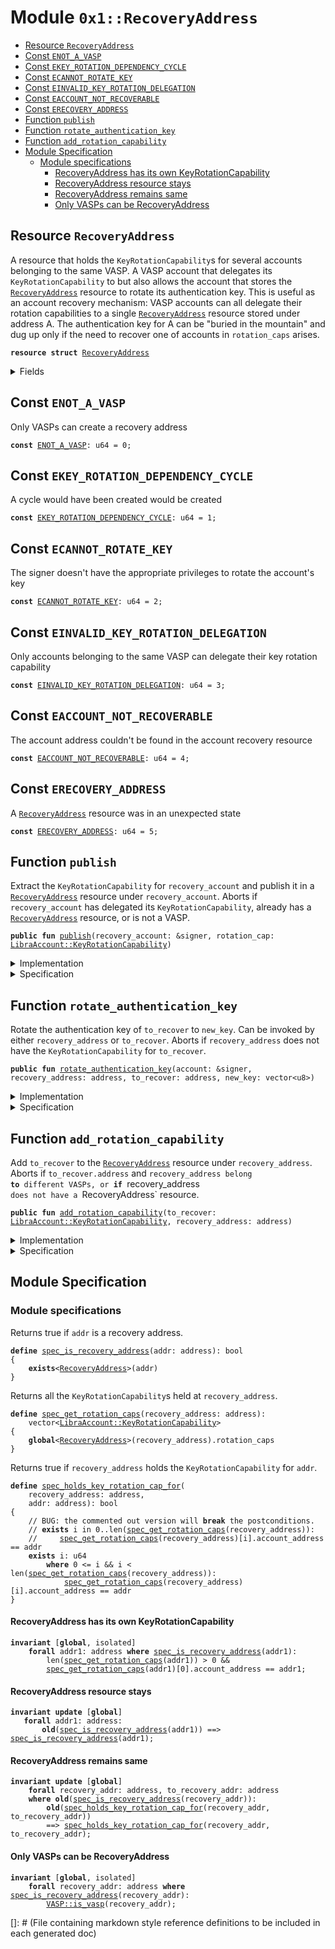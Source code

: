
<a name="0x1_RecoveryAddress"></a>

# Module `0x1::RecoveryAddress`



-  [Resource <code><a href="RecoveryAddress.md#0x1_RecoveryAddress">RecoveryAddress</a></code>](#0x1_RecoveryAddress_RecoveryAddress)
-  [Const <code><a href="RecoveryAddress.md#0x1_RecoveryAddress_ENOT_A_VASP">ENOT_A_VASP</a></code>](#0x1_RecoveryAddress_ENOT_A_VASP)
-  [Const <code><a href="RecoveryAddress.md#0x1_RecoveryAddress_EKEY_ROTATION_DEPENDENCY_CYCLE">EKEY_ROTATION_DEPENDENCY_CYCLE</a></code>](#0x1_RecoveryAddress_EKEY_ROTATION_DEPENDENCY_CYCLE)
-  [Const <code><a href="RecoveryAddress.md#0x1_RecoveryAddress_ECANNOT_ROTATE_KEY">ECANNOT_ROTATE_KEY</a></code>](#0x1_RecoveryAddress_ECANNOT_ROTATE_KEY)
-  [Const <code><a href="RecoveryAddress.md#0x1_RecoveryAddress_EINVALID_KEY_ROTATION_DELEGATION">EINVALID_KEY_ROTATION_DELEGATION</a></code>](#0x1_RecoveryAddress_EINVALID_KEY_ROTATION_DELEGATION)
-  [Const <code><a href="RecoveryAddress.md#0x1_RecoveryAddress_EACCOUNT_NOT_RECOVERABLE">EACCOUNT_NOT_RECOVERABLE</a></code>](#0x1_RecoveryAddress_EACCOUNT_NOT_RECOVERABLE)
-  [Const <code><a href="RecoveryAddress.md#0x1_RecoveryAddress_ERECOVERY_ADDRESS">ERECOVERY_ADDRESS</a></code>](#0x1_RecoveryAddress_ERECOVERY_ADDRESS)
-  [Function <code>publish</code>](#0x1_RecoveryAddress_publish)
-  [Function <code>rotate_authentication_key</code>](#0x1_RecoveryAddress_rotate_authentication_key)
-  [Function <code>add_rotation_capability</code>](#0x1_RecoveryAddress_add_rotation_capability)
-  [Module Specification](#@Module_Specification_0)
    -  [Module specifications](#@Module_specifications_1)
        -  [RecoveryAddress has its own KeyRotationCapability](#@RecoveryAddress_has_its_own_KeyRotationCapability_2)
        -  [RecoveryAddress resource stays](#@RecoveryAddress_resource_stays_3)
        -  [RecoveryAddress remains same](#@RecoveryAddress_remains_same_4)
        -  [Only VASPs can be RecoveryAddress](#@Only_VASPs_can_be_RecoveryAddress_5)


<a name="0x1_RecoveryAddress_RecoveryAddress"></a>

## Resource `RecoveryAddress`

A resource that holds the <code>KeyRotationCapability</code>s for several accounts belonging to the
same VASP. A VASP account that delegates its <code>KeyRotationCapability</code> to
but also allows the account that stores the <code><a href="RecoveryAddress.md#0x1_RecoveryAddress">RecoveryAddress</a></code> resource to rotate its
authentication key.
This is useful as an account recovery mechanism: VASP accounts can all delegate their
rotation capabilities to a single <code><a href="RecoveryAddress.md#0x1_RecoveryAddress">RecoveryAddress</a></code> resource stored under address A.
The authentication key for A can be "buried in the mountain" and dug up only if the need to
recover one of accounts in <code>rotation_caps</code> arises.


<pre><code><b>resource</b> <b>struct</b> <a href="RecoveryAddress.md#0x1_RecoveryAddress">RecoveryAddress</a>
</code></pre>



<details>
<summary>Fields</summary>


<dl>
<dt>
<code>rotation_caps: vector&lt;<a href="LibraAccount.md#0x1_LibraAccount_KeyRotationCapability">LibraAccount::KeyRotationCapability</a>&gt;</code>
</dt>
<dd>

</dd>
</dl>


</details>

<a name="0x1_RecoveryAddress_ENOT_A_VASP"></a>

## Const `ENOT_A_VASP`

Only VASPs can create a recovery address


<pre><code><b>const</b> <a href="RecoveryAddress.md#0x1_RecoveryAddress_ENOT_A_VASP">ENOT_A_VASP</a>: u64 = 0;
</code></pre>



<a name="0x1_RecoveryAddress_EKEY_ROTATION_DEPENDENCY_CYCLE"></a>

## Const `EKEY_ROTATION_DEPENDENCY_CYCLE`

A cycle would have been created would be created


<pre><code><b>const</b> <a href="RecoveryAddress.md#0x1_RecoveryAddress_EKEY_ROTATION_DEPENDENCY_CYCLE">EKEY_ROTATION_DEPENDENCY_CYCLE</a>: u64 = 1;
</code></pre>



<a name="0x1_RecoveryAddress_ECANNOT_ROTATE_KEY"></a>

## Const `ECANNOT_ROTATE_KEY`

The signer doesn't have the appropriate privileges to rotate the account's key


<pre><code><b>const</b> <a href="RecoveryAddress.md#0x1_RecoveryAddress_ECANNOT_ROTATE_KEY">ECANNOT_ROTATE_KEY</a>: u64 = 2;
</code></pre>



<a name="0x1_RecoveryAddress_EINVALID_KEY_ROTATION_DELEGATION"></a>

## Const `EINVALID_KEY_ROTATION_DELEGATION`

Only accounts belonging to the same VASP can delegate their key rotation capability


<pre><code><b>const</b> <a href="RecoveryAddress.md#0x1_RecoveryAddress_EINVALID_KEY_ROTATION_DELEGATION">EINVALID_KEY_ROTATION_DELEGATION</a>: u64 = 3;
</code></pre>



<a name="0x1_RecoveryAddress_EACCOUNT_NOT_RECOVERABLE"></a>

## Const `EACCOUNT_NOT_RECOVERABLE`

The account address couldn't be found in the account recovery resource


<pre><code><b>const</b> <a href="RecoveryAddress.md#0x1_RecoveryAddress_EACCOUNT_NOT_RECOVERABLE">EACCOUNT_NOT_RECOVERABLE</a>: u64 = 4;
</code></pre>



<a name="0x1_RecoveryAddress_ERECOVERY_ADDRESS"></a>

## Const `ERECOVERY_ADDRESS`

A <code><a href="RecoveryAddress.md#0x1_RecoveryAddress">RecoveryAddress</a></code> resource was in an unexpected state


<pre><code><b>const</b> <a href="RecoveryAddress.md#0x1_RecoveryAddress_ERECOVERY_ADDRESS">ERECOVERY_ADDRESS</a>: u64 = 5;
</code></pre>



<a name="0x1_RecoveryAddress_publish"></a>

## Function `publish`

Extract the <code>KeyRotationCapability</code> for <code>recovery_account</code> and publish it in a
<code><a href="RecoveryAddress.md#0x1_RecoveryAddress">RecoveryAddress</a></code> resource under  <code>recovery_account</code>.
Aborts if <code>recovery_account</code> has delegated its <code>KeyRotationCapability</code>, already has a
<code><a href="RecoveryAddress.md#0x1_RecoveryAddress">RecoveryAddress</a></code> resource, or is not a VASP.


<pre><code><b>public</b> <b>fun</b> <a href="RecoveryAddress.md#0x1_RecoveryAddress_publish">publish</a>(recovery_account: &signer, rotation_cap: <a href="LibraAccount.md#0x1_LibraAccount_KeyRotationCapability">LibraAccount::KeyRotationCapability</a>)
</code></pre>



<details>
<summary>Implementation</summary>


<pre><code><b>public</b> <b>fun</b> <a href="RecoveryAddress.md#0x1_RecoveryAddress_publish">publish</a>(recovery_account: &signer, rotation_cap: KeyRotationCapability) {
    <b>let</b> addr = <a href="Signer.md#0x1_Signer_address_of">Signer::address_of</a>(recovery_account);
    // Only VASPs can create a recovery address
    <b>assert</b>(<a href="VASP.md#0x1_VASP_is_vasp">VASP::is_vasp</a>(addr), <a href="Errors.md#0x1_Errors_invalid_argument">Errors::invalid_argument</a>(<a href="RecoveryAddress.md#0x1_RecoveryAddress_ENOT_A_VASP">ENOT_A_VASP</a>));
    // put the rotation capability for the recovery account itself in `rotation_caps`. This
    // <b>ensures</b> two things:
    // (1) It's not possible <b>to</b> get into a "recovery cycle" <b>where</b> A is the recovery account for
    //     B and B is the recovery account for A
    // (2) rotation_caps is always nonempty
    <b>assert</b>(
        *<a href="LibraAccount.md#0x1_LibraAccount_key_rotation_capability_address">LibraAccount::key_rotation_capability_address</a>(&rotation_cap) == addr,
         <a href="Errors.md#0x1_Errors_invalid_argument">Errors::invalid_argument</a>(<a href="RecoveryAddress.md#0x1_RecoveryAddress_EKEY_ROTATION_DEPENDENCY_CYCLE">EKEY_ROTATION_DEPENDENCY_CYCLE</a>)
    );
    <b>assert</b>(!<b>exists</b>&lt;<a href="RecoveryAddress.md#0x1_RecoveryAddress">RecoveryAddress</a>&gt;(addr), <a href="Errors.md#0x1_Errors_already_published">Errors::already_published</a>(<a href="RecoveryAddress.md#0x1_RecoveryAddress_ERECOVERY_ADDRESS">ERECOVERY_ADDRESS</a>));
    move_to(
        recovery_account,
        <a href="RecoveryAddress.md#0x1_RecoveryAddress">RecoveryAddress</a> { rotation_caps: <a href="Vector.md#0x1_Vector_singleton">Vector::singleton</a>(rotation_cap) }
    )
}
</code></pre>



</details>

<details>
<summary>Specification</summary>



<pre><code><b>include</b> <a href="RecoveryAddress.md#0x1_RecoveryAddress_PublishAbortsIf">PublishAbortsIf</a>;
<b>include</b> <a href="RecoveryAddress.md#0x1_RecoveryAddress_PublishEnsures">PublishEnsures</a>;
</code></pre>




<a name="0x1_RecoveryAddress_PublishAbortsIf"></a>


<pre><code><b>schema</b> <a href="RecoveryAddress.md#0x1_RecoveryAddress_PublishAbortsIf">PublishAbortsIf</a> {
    recovery_account: signer;
    rotation_cap: KeyRotationCapability;
    <a name="0x1_RecoveryAddress_addr$6"></a>
    <b>let</b> addr = <a href="Signer.md#0x1_Signer_spec_address_of">Signer::spec_address_of</a>(recovery_account);
    <b>aborts_if</b> !<a href="VASP.md#0x1_VASP_is_vasp">VASP::is_vasp</a>(addr) <b>with</b> <a href="Errors.md#0x1_Errors_INVALID_ARGUMENT">Errors::INVALID_ARGUMENT</a>;
    <b>aborts_if</b> <a href="RecoveryAddress.md#0x1_RecoveryAddress_spec_is_recovery_address">spec_is_recovery_address</a>(addr) <b>with</b> <a href="Errors.md#0x1_Errors_ALREADY_PUBLISHED">Errors::ALREADY_PUBLISHED</a>;
    <b>aborts_if</b> <a href="LibraAccount.md#0x1_LibraAccount_key_rotation_capability_address">LibraAccount::key_rotation_capability_address</a>(rotation_cap) != addr
        <b>with</b> <a href="Errors.md#0x1_Errors_INVALID_ARGUMENT">Errors::INVALID_ARGUMENT</a>;
}
</code></pre>




<a name="0x1_RecoveryAddress_PublishEnsures"></a>


<pre><code><b>schema</b> <a href="RecoveryAddress.md#0x1_RecoveryAddress_PublishEnsures">PublishEnsures</a> {
    recovery_account: signer;
    rotation_cap: KeyRotationCapability;
    <a name="0x1_RecoveryAddress_addr$7"></a>
    <b>let</b> addr = <a href="Signer.md#0x1_Signer_spec_address_of">Signer::spec_address_of</a>(recovery_account);
    <b>ensures</b> <a href="RecoveryAddress.md#0x1_RecoveryAddress_spec_is_recovery_address">spec_is_recovery_address</a>(addr);
    <b>ensures</b> len(<a href="RecoveryAddress.md#0x1_RecoveryAddress_spec_get_rotation_caps">spec_get_rotation_caps</a>(addr)) == 1;
    <b>ensures</b> <a href="RecoveryAddress.md#0x1_RecoveryAddress_spec_get_rotation_caps">spec_get_rotation_caps</a>(addr)[0] == rotation_cap;
}
</code></pre>



</details>

<a name="0x1_RecoveryAddress_rotate_authentication_key"></a>

## Function `rotate_authentication_key`

Rotate the authentication key of <code>to_recover</code> to <code>new_key</code>. Can be invoked by either
<code>recovery_address</code> or <code>to_recover</code>.
Aborts if <code>recovery_address</code> does not have the <code>KeyRotationCapability</code> for <code>to_recover</code>.


<pre><code><b>public</b> <b>fun</b> <a href="RecoveryAddress.md#0x1_RecoveryAddress_rotate_authentication_key">rotate_authentication_key</a>(account: &signer, recovery_address: address, to_recover: address, new_key: vector&lt;u8&gt;)
</code></pre>



<details>
<summary>Implementation</summary>


<pre><code><b>public</b> <b>fun</b> <a href="RecoveryAddress.md#0x1_RecoveryAddress_rotate_authentication_key">rotate_authentication_key</a>(
    account: &signer,
    recovery_address: address,
    to_recover: address,
    new_key: vector&lt;u8&gt;
) <b>acquires</b> <a href="RecoveryAddress.md#0x1_RecoveryAddress">RecoveryAddress</a> {
    // Check that `recovery_address` has a `<a href="RecoveryAddress.md#0x1_RecoveryAddress">RecoveryAddress</a>` <b>resource</b>
    <b>assert</b>(<b>exists</b>&lt;<a href="RecoveryAddress.md#0x1_RecoveryAddress">RecoveryAddress</a>&gt;(recovery_address), <a href="Errors.md#0x1_Errors_not_published">Errors::not_published</a>(<a href="RecoveryAddress.md#0x1_RecoveryAddress_ERECOVERY_ADDRESS">ERECOVERY_ADDRESS</a>));
    <b>let</b> sender = <a href="Signer.md#0x1_Signer_address_of">Signer::address_of</a>(account);
    <b>assert</b>(
        // The original owner of a key rotation capability can rotate its own key
        sender == to_recover ||
        // The owner of the `<a href="RecoveryAddress.md#0x1_RecoveryAddress">RecoveryAddress</a>` <b>resource</b> can rotate any key
        sender == recovery_address,
        <a href="Errors.md#0x1_Errors_invalid_argument">Errors::invalid_argument</a>(<a href="RecoveryAddress.md#0x1_RecoveryAddress_ECANNOT_ROTATE_KEY">ECANNOT_ROTATE_KEY</a>)
    );

    <b>let</b> caps = &borrow_global&lt;<a href="RecoveryAddress.md#0x1_RecoveryAddress">RecoveryAddress</a>&gt;(recovery_address).rotation_caps;
    <b>let</b> i = 0;
    <b>let</b> len = <a href="Vector.md#0x1_Vector_length">Vector::length</a>(caps);
    <b>while</b> ({
        <b>spec</b> {
            <b>assert</b> i &lt;= len;
            <b>assert</b> <b>forall</b> j in 0..i: caps[j].account_address != to_recover;
        };
        (i &lt; len)
    })
    {
        <b>let</b> cap = <a href="Vector.md#0x1_Vector_borrow">Vector::borrow</a>(caps, i);
        <b>if</b> (<a href="LibraAccount.md#0x1_LibraAccount_key_rotation_capability_address">LibraAccount::key_rotation_capability_address</a>(cap) == &to_recover) {
            <a href="LibraAccount.md#0x1_LibraAccount_rotate_authentication_key">LibraAccount::rotate_authentication_key</a>(cap, new_key);
            <b>return</b>
        };
        i = i + 1
    };
    <b>spec</b> {
        <b>assert</b> i == len;
        <b>assert</b> <b>forall</b> j in 0..len: caps[j].account_address != to_recover;
    };
    // Couldn't find `to_recover` in the account recovery <b>resource</b>; <b>abort</b>
    <b>abort</b> <a href="Errors.md#0x1_Errors_invalid_argument">Errors::invalid_argument</a>(<a href="RecoveryAddress.md#0x1_RecoveryAddress_EACCOUNT_NOT_RECOVERABLE">EACCOUNT_NOT_RECOVERABLE</a>)
}
</code></pre>



</details>

<details>
<summary>Specification</summary>



<pre><code><b>include</b> <a href="RecoveryAddress.md#0x1_RecoveryAddress_RotateAuthenticationKeyAbortsIf">RotateAuthenticationKeyAbortsIf</a>;
<b>include</b> <a href="RecoveryAddress.md#0x1_RecoveryAddress_RotateAuthenticationKeyEnsures">RotateAuthenticationKeyEnsures</a>;
</code></pre>




<a name="0x1_RecoveryAddress_RotateAuthenticationKeyAbortsIf"></a>


<pre><code><b>schema</b> <a href="RecoveryAddress.md#0x1_RecoveryAddress_RotateAuthenticationKeyAbortsIf">RotateAuthenticationKeyAbortsIf</a> {
    account: signer;
    recovery_address: address;
    to_recover: address;
    new_key: vector&lt;u8&gt;;
    <b>aborts_if</b> !<a href="RecoveryAddress.md#0x1_RecoveryAddress_spec_is_recovery_address">spec_is_recovery_address</a>(recovery_address) <b>with</b> <a href="Errors.md#0x1_Errors_NOT_PUBLISHED">Errors::NOT_PUBLISHED</a>;
    <b>aborts_if</b> !<b>exists</b>&lt;<a href="LibraAccount.md#0x1_LibraAccount_LibraAccount">LibraAccount::LibraAccount</a>&gt;(to_recover) <b>with</b> <a href="Errors.md#0x1_Errors_NOT_PUBLISHED">Errors::NOT_PUBLISHED</a>;
    <b>aborts_if</b> len(new_key) != 32;
    <b>aborts_if</b> !<a href="RecoveryAddress.md#0x1_RecoveryAddress_spec_holds_key_rotation_cap_for">spec_holds_key_rotation_cap_for</a>(recovery_address, to_recover);
    <b>aborts_if</b> !(<a href="Signer.md#0x1_Signer_spec_address_of">Signer::spec_address_of</a>(account) == recovery_address
                || <a href="Signer.md#0x1_Signer_spec_address_of">Signer::spec_address_of</a>(account) == to_recover);
}
</code></pre>




<a name="0x1_RecoveryAddress_RotateAuthenticationKeyEnsures"></a>


<pre><code><b>schema</b> <a href="RecoveryAddress.md#0x1_RecoveryAddress_RotateAuthenticationKeyEnsures">RotateAuthenticationKeyEnsures</a> {
    to_recover: address;
    new_key: vector&lt;u8&gt;;
    <b>ensures</b> <b>global</b>&lt;<a href="LibraAccount.md#0x1_LibraAccount_LibraAccount">LibraAccount::LibraAccount</a>&gt;(to_recover).authentication_key == new_key;
}
</code></pre>



</details>

<a name="0x1_RecoveryAddress_add_rotation_capability"></a>

## Function `add_rotation_capability`

Add <code>to_recover</code> to the <code><a href="RecoveryAddress.md#0x1_RecoveryAddress">RecoveryAddress</a></code> resource under <code>recovery_address</code>.
Aborts if <code>to_recover.address</code> and <code>recovery_address belong <b>to</b> different VASPs, or <b>if</b>
</code>recovery_address<code> does not have a </code>RecoveryAddress` resource.


<pre><code><b>public</b> <b>fun</b> <a href="RecoveryAddress.md#0x1_RecoveryAddress_add_rotation_capability">add_rotation_capability</a>(to_recover: <a href="LibraAccount.md#0x1_LibraAccount_KeyRotationCapability">LibraAccount::KeyRotationCapability</a>, recovery_address: address)
</code></pre>



<details>
<summary>Implementation</summary>


<pre><code><b>public</b> <b>fun</b> <a href="RecoveryAddress.md#0x1_RecoveryAddress_add_rotation_capability">add_rotation_capability</a>(to_recover: KeyRotationCapability, recovery_address: address)
<b>acquires</b> <a href="RecoveryAddress.md#0x1_RecoveryAddress">RecoveryAddress</a> {
    // Check that `recovery_address` has a `<a href="RecoveryAddress.md#0x1_RecoveryAddress">RecoveryAddress</a>` <b>resource</b>
    <b>assert</b>(<b>exists</b>&lt;<a href="RecoveryAddress.md#0x1_RecoveryAddress">RecoveryAddress</a>&gt;(recovery_address), <a href="Errors.md#0x1_Errors_not_published">Errors::not_published</a>(<a href="RecoveryAddress.md#0x1_RecoveryAddress_ERECOVERY_ADDRESS">ERECOVERY_ADDRESS</a>));
    // Only accept the rotation capability <b>if</b> both accounts belong <b>to</b> the same <a href="VASP.md#0x1_VASP">VASP</a>
    <b>let</b> to_recover_address = *<a href="LibraAccount.md#0x1_LibraAccount_key_rotation_capability_address">LibraAccount::key_rotation_capability_address</a>(&to_recover);
    <b>assert</b>(
        <a href="VASP.md#0x1_VASP_parent_address">VASP::parent_address</a>(recovery_address) == <a href="VASP.md#0x1_VASP_parent_address">VASP::parent_address</a>(to_recover_address),
        <a href="Errors.md#0x1_Errors_invalid_argument">Errors::invalid_argument</a>(<a href="RecoveryAddress.md#0x1_RecoveryAddress_EINVALID_KEY_ROTATION_DELEGATION">EINVALID_KEY_ROTATION_DELEGATION</a>)
    );

    <a href="Vector.md#0x1_Vector_push_back">Vector::push_back</a>(
        &<b>mut</b> borrow_global_mut&lt;<a href="RecoveryAddress.md#0x1_RecoveryAddress">RecoveryAddress</a>&gt;(recovery_address).rotation_caps,
        to_recover
    );
}
</code></pre>



</details>

<details>
<summary>Specification</summary>



<pre><code><b>include</b> <a href="RecoveryAddress.md#0x1_RecoveryAddress_AddRotationCapabilityAbortsIf">AddRotationCapabilityAbortsIf</a>;
<b>include</b> <a href="RecoveryAddress.md#0x1_RecoveryAddress_AddRotationCapabilityEnsures">AddRotationCapabilityEnsures</a>;
</code></pre>




<a name="0x1_RecoveryAddress_AddRotationCapabilityAbortsIf"></a>


<pre><code><b>schema</b> <a href="RecoveryAddress.md#0x1_RecoveryAddress_AddRotationCapabilityAbortsIf">AddRotationCapabilityAbortsIf</a> {
    to_recover: KeyRotationCapability;
    recovery_address: address;
    <b>aborts_if</b> !<a href="RecoveryAddress.md#0x1_RecoveryAddress_spec_is_recovery_address">spec_is_recovery_address</a>(recovery_address) <b>with</b> <a href="Errors.md#0x1_Errors_NOT_PUBLISHED">Errors::NOT_PUBLISHED</a>;
    <a name="0x1_RecoveryAddress_to_recover_address$8"></a>
    <b>let</b> to_recover_address = <a href="LibraAccount.md#0x1_LibraAccount_key_rotation_capability_address">LibraAccount::key_rotation_capability_address</a>(to_recover);
    <b>aborts_if</b> !<a href="VASP.md#0x1_VASP_is_vasp">VASP::is_vasp</a>(recovery_address) <b>with</b> <a href="Errors.md#0x1_Errors_INVALID_ARGUMENT">Errors::INVALID_ARGUMENT</a>;
    <b>aborts_if</b> !<a href="VASP.md#0x1_VASP_is_vasp">VASP::is_vasp</a>(to_recover_address) <b>with</b> <a href="Errors.md#0x1_Errors_INVALID_ARGUMENT">Errors::INVALID_ARGUMENT</a>;
    <b>aborts_if</b> <a href="VASP.md#0x1_VASP_spec_parent_address">VASP::spec_parent_address</a>(recovery_address) != <a href="VASP.md#0x1_VASP_spec_parent_address">VASP::spec_parent_address</a>(to_recover_address)
        <b>with</b> <a href="Errors.md#0x1_Errors_INVALID_ARGUMENT">Errors::INVALID_ARGUMENT</a>;
}
</code></pre>




<a name="0x1_RecoveryAddress_AddRotationCapabilityEnsures"></a>


<pre><code><b>schema</b> <a href="RecoveryAddress.md#0x1_RecoveryAddress_AddRotationCapabilityEnsures">AddRotationCapabilityEnsures</a> {
    to_recover: KeyRotationCapability;
    recovery_address: address;
    <b>ensures</b> <a href="RecoveryAddress.md#0x1_RecoveryAddress_spec_get_rotation_caps">spec_get_rotation_caps</a>(recovery_address)[
        len(<a href="RecoveryAddress.md#0x1_RecoveryAddress_spec_get_rotation_caps">spec_get_rotation_caps</a>(recovery_address)) - 1] == to_recover;
}
</code></pre>



</details>

<a name="@Module_Specification_0"></a>

## Module Specification



<a name="@Module_specifications_1"></a>

### Module specifications


Returns true if <code>addr</code> is a recovery address.


<a name="0x1_RecoveryAddress_spec_is_recovery_address"></a>


<pre><code><b>define</b> <a href="RecoveryAddress.md#0x1_RecoveryAddress_spec_is_recovery_address">spec_is_recovery_address</a>(addr: address): bool
{
    <b>exists</b>&lt;<a href="RecoveryAddress.md#0x1_RecoveryAddress">RecoveryAddress</a>&gt;(addr)
}
</code></pre>


Returns all the <code>KeyRotationCapability</code>s held at <code>recovery_address</code>.


<a name="0x1_RecoveryAddress_spec_get_rotation_caps"></a>


<pre><code><b>define</b> <a href="RecoveryAddress.md#0x1_RecoveryAddress_spec_get_rotation_caps">spec_get_rotation_caps</a>(recovery_address: address):
    vector&lt;<a href="LibraAccount.md#0x1_LibraAccount_KeyRotationCapability">LibraAccount::KeyRotationCapability</a>&gt;
{
    <b>global</b>&lt;<a href="RecoveryAddress.md#0x1_RecoveryAddress">RecoveryAddress</a>&gt;(recovery_address).rotation_caps
}
</code></pre>


Returns true if <code>recovery_address</code> holds the
<code>KeyRotationCapability</code> for <code>addr</code>.


<a name="0x1_RecoveryAddress_spec_holds_key_rotation_cap_for"></a>


<pre><code><b>define</b> <a href="RecoveryAddress.md#0x1_RecoveryAddress_spec_holds_key_rotation_cap_for">spec_holds_key_rotation_cap_for</a>(
    recovery_address: address,
    addr: address): bool
{
    // BUG: the commented out version will <b>break</b> the postconditions.
    // <b>exists</b> i in 0..len(<a href="RecoveryAddress.md#0x1_RecoveryAddress_spec_get_rotation_caps">spec_get_rotation_caps</a>(recovery_address)):
    //     <a href="RecoveryAddress.md#0x1_RecoveryAddress_spec_get_rotation_caps">spec_get_rotation_caps</a>(recovery_address)[i].account_address == addr
    <b>exists</b> i: u64
        <b>where</b> 0 &lt;= i && i &lt; len(<a href="RecoveryAddress.md#0x1_RecoveryAddress_spec_get_rotation_caps">spec_get_rotation_caps</a>(recovery_address)):
            <a href="RecoveryAddress.md#0x1_RecoveryAddress_spec_get_rotation_caps">spec_get_rotation_caps</a>(recovery_address)[i].account_address == addr
}
</code></pre>



<a name="@RecoveryAddress_has_its_own_KeyRotationCapability_2"></a>

#### RecoveryAddress has its own KeyRotationCapability



<pre><code><b>invariant</b> [<b>global</b>, isolated]
    <b>forall</b> addr1: address <b>where</b> <a href="RecoveryAddress.md#0x1_RecoveryAddress_spec_is_recovery_address">spec_is_recovery_address</a>(addr1):
        len(<a href="RecoveryAddress.md#0x1_RecoveryAddress_spec_get_rotation_caps">spec_get_rotation_caps</a>(addr1)) &gt; 0 &&
        <a href="RecoveryAddress.md#0x1_RecoveryAddress_spec_get_rotation_caps">spec_get_rotation_caps</a>(addr1)[0].account_address == addr1;
</code></pre>



<a name="@RecoveryAddress_resource_stays_3"></a>

#### RecoveryAddress resource stays



<pre><code><b>invariant</b> <b>update</b> [<b>global</b>]
   <b>forall</b> addr1: address:
       <b>old</b>(<a href="RecoveryAddress.md#0x1_RecoveryAddress_spec_is_recovery_address">spec_is_recovery_address</a>(addr1)) ==&gt; <a href="RecoveryAddress.md#0x1_RecoveryAddress_spec_is_recovery_address">spec_is_recovery_address</a>(addr1);
</code></pre>



<a name="@RecoveryAddress_remains_same_4"></a>

#### RecoveryAddress remains same



<pre><code><b>invariant</b> <b>update</b> [<b>global</b>]
    <b>forall</b> recovery_addr: address, to_recovery_addr: address
    <b>where</b> <b>old</b>(<a href="RecoveryAddress.md#0x1_RecoveryAddress_spec_is_recovery_address">spec_is_recovery_address</a>(recovery_addr)):
        <b>old</b>(<a href="RecoveryAddress.md#0x1_RecoveryAddress_spec_holds_key_rotation_cap_for">spec_holds_key_rotation_cap_for</a>(recovery_addr, to_recovery_addr))
        ==&gt; <a href="RecoveryAddress.md#0x1_RecoveryAddress_spec_holds_key_rotation_cap_for">spec_holds_key_rotation_cap_for</a>(recovery_addr, to_recovery_addr);
</code></pre>



<a name="@Only_VASPs_can_be_RecoveryAddress_5"></a>

#### Only VASPs can be RecoveryAddress



<pre><code><b>invariant</b> [<b>global</b>, isolated]
    <b>forall</b> recovery_addr: address <b>where</b> <a href="RecoveryAddress.md#0x1_RecoveryAddress_spec_is_recovery_address">spec_is_recovery_address</a>(recovery_addr):
        <a href="VASP.md#0x1_VASP_is_vasp">VASP::is_vasp</a>(recovery_addr);
</code></pre>

[]: # (File containing markdown style reference definitions to be included in each generated doc)
